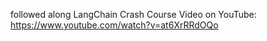 followed along LangChain Crash Course Video on YouTube: https://www.youtube.com/watch?v=at6XrRRdOQo
